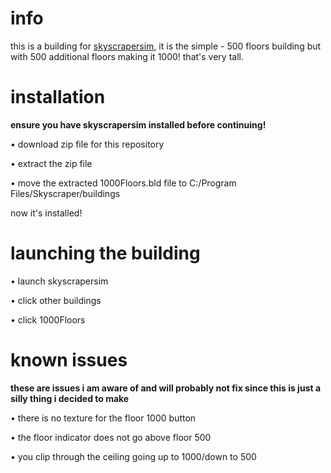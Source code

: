 # info
this is a building for [skyscrapersim](https://www.skyscrapersim.net), it is the simple - 500 floors building but with 500 additional floors making it 1000! that's very tall.
# installation
**ensure you have skyscrapersim installed before continuing!**

• download zip file for this repository

• extract the zip file

• move the extracted 1000Floors.bld file to C:/Program Files/Skyscraper/buildings

now it's installed!

# launching the building

• launch skyscrapersim

• click other buildings

• click 1000Floors

# known issues

**these are issues i am aware of and will probably not fix since this is just a silly thing i decided to make**

• there is no texture for the floor 1000 button

• the floor indicator does not go above floor 500

• you clip through the ceiling going up to 1000/down to 500
